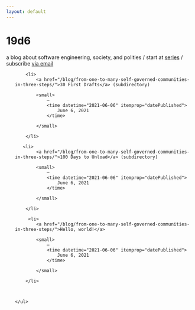 ```yaml
---
layout: default
---
```


    
<h1 itemprop="name">19d6</h1>
    

    
<p class="byline" itemprop="about">
        a blog about software engineering, society, and polities / start at <a href="/series">series</a> / subscribe <a href="/newsletter/">via email</a>
    </p>
    

<ul class="posts">
        
        <li>
            <a href="/blog/from-one-to-many-self-governed-communities-in-three-steps/">30 First Drafts</a> (subdirectory)
            
            <small>
                —
                <time datetime="2021-06-06" itemprop="datePublished">
                    June 6, 2021
                </time>
                
            </small>
            
        </li>
    
       <li>
            <a href="/blog/from-one-to-many-self-governed-communities-in-three-steps/">100 Days to Unload</a> (subdirectory)
            
            <small>
                —
                <time datetime="2021-06-06" itemprop="datePublished">
                    June 6, 2021
                </time>
                
            </small>
            
        </li>
        
         <li>
            <a href="/blog/from-one-to-many-self-governed-communities-in-three-steps/">Hello, world!</a>
            
            <small>
                —
                <time datetime="2021-06-06" itemprop="datePublished">
                    June 6, 2021
                </time>
                
            </small>
            
        </li>
        
     
        
    </ul>
